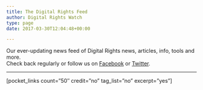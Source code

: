 ```yaml
---
title: The Digital Rights Feed
author: Digital Rights Watch
type: page
date: 2017-03-30T12:04:48+00:00

---
```

Our ever-updating news feed of Digital Rights news, articles, info, tools and more.  
Check back regularly or follow us on [Facebook][1] or [Twitter][2].

* * *

[pocket\_links count=&#8221;50&#8243; credit=&#8221;no&#8221; tag\_list=&#8221;no&#8221; excerpt=&#8221;yes&#8221;]

 [1]: https://www.facebook.com/DigiRightsWatch/
 [2]: https://twitter.com/DRWaus